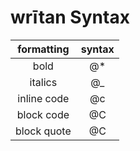 # wrītan Syntax

| formatting | syntax |
|:---:|:---:|
| bold | @* |
| italics | @_ |
| inline code | @c |
| block code | @C |
| block quote | @C |
